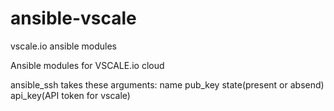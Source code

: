 # ansible-vscale
vscale.io ansible modules

Ansible modules for VSCALE.io cloud

ansible_ssh takes these arguments:
  name
  pub_key
  state(present or absend)
  api_key(API token for vscale)
